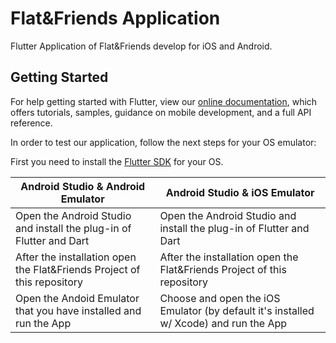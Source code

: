 # Flat&Friends Application

Flutter Application of Flat&Friends develop for iOS and Android.

## Getting Started

For help getting started with Flutter, view our
[online documentation](https://flutter.dev/docs), which offers tutorials,
samples, guidance on mobile development, and a full API reference.

In order to test our application, follow the next steps for your OS emulator:

First you need to install the [Flutter SDK](https://flutter-es.io/docs/get-started/install) for your OS.

Android Studio & Android Emulator | Android Studio & iOS Emulator
------------ | -------------
 Open the Android Studio and install the plug-in of Flutter and Dart |  Open the Android Studio and install the plug-in of Flutter and Dart
 After the installation open the Flat&Friends Project of this repository | After the installation open the Flat&Friends Project of this repository
 Open the Andoid Emulator that you have installed and run the App | Choose and open the iOS Emulator (by default it's installed w/ Xcode) and run the App